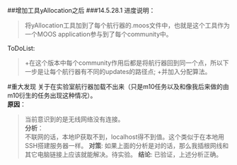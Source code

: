 ##增加工具yAllocation之后
###14.5.28.1
进度说明：
>将yAllocation工具加到了每个航行器的.moos文件中，也就是这个工具作为一个MOOS application参与到了每个community中。    

ToDoList:
>+在这个版本中每个community作用后都是将航行器回到同一个点，所以下一步是让每个航行器有不同的updates的路径点;
+并加入分配算法。

#重大发现
关于在实验室航行器加载不出来（只是m10任务以及和像我后来做的由m10衍生的任务出现这种情况）。   
**原因**：
>当前意识到的是无线网络没有连接。    
**分析**：    
>不联网的话，本地IP获取不到，localhost得不到值。这个类似于在本地用SSH搭建服务器一样。
**对策**:
>如果上面的分析是对的话，那么我插根网线和其它电脑链接上应该就能解决。待实验。
**结论**:
>已验证，上述分析正确。
